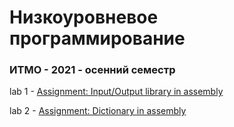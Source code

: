 # Низкоуровневое программирование
### ИТМО - 2021 - осенний семестр

lab 1 - [Assignment: Input/Output library in assembly](https://github.com/DamirJann/low_level_programming/tree/lab1)

lab 2 - [Assignment: Dictionary in assembly](https://github.com/DamirJann/low_level_programming/tree/lab2)

